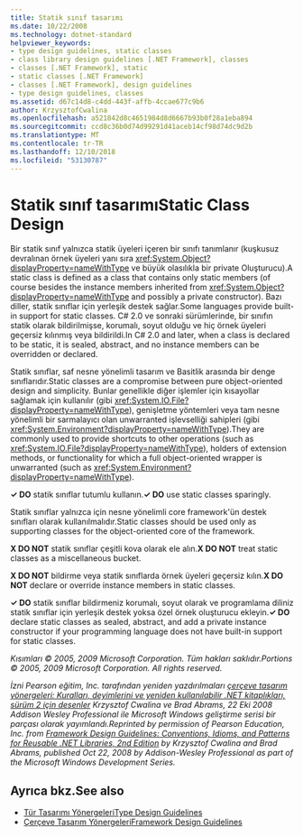 ```yaml
---
title: Statik sınıf tasarımı
ms.date: 10/22/2008
ms.technology: dotnet-standard
helpviewer_keywords:
- type design guidelines, static classes
- class library design guidelines [.NET Framework], classes
- classes [.NET Framework], static
- static classes [.NET Framework]
- classes [.NET Framework], design guidelines
- type design guidelines, classes
ms.assetid: d67c14d8-c4dd-443f-affb-4ccae677c9b6
author: KrzysztofCwalina
ms.openlocfilehash: a521842d8c4651984d8d6667b93b0f28a1eba894
ms.sourcegitcommit: ccd8c36b0d74d99291d41aceb14cf98d74dc9d2b
ms.translationtype: MT
ms.contentlocale: tr-TR
ms.lasthandoff: 12/10/2018
ms.locfileid: "53130787"
---
```

# <a name="static-class-design"></a><span data-ttu-id="77a62-102">Statik sınıf tasarımı</span><span class="sxs-lookup"><span data-stu-id="77a62-102">Static Class Design</span></span>
<span data-ttu-id="77a62-103">Bir statik sınıf yalnızca statik üyeleri içeren bir sınıfı tanımlanır (kuşkusuz devralınan örnek üyeleri yanı sıra <xref:System.Object?displayProperty=nameWithType> ve büyük olasılıkla bir private Oluşturucu).</span><span class="sxs-lookup"><span data-stu-id="77a62-103">A static class is defined as a class that contains only static members (of course besides the instance members inherited from <xref:System.Object?displayProperty=nameWithType> and possibly a private constructor).</span></span> <span data-ttu-id="77a62-104">Bazı diller, statik sınıflar için yerleşik destek sağlar.</span><span class="sxs-lookup"><span data-stu-id="77a62-104">Some languages provide built-in support for static classes.</span></span> <span data-ttu-id="77a62-105">C# 2.0 ve sonraki sürümlerinde, bir sınıfın statik olarak bildirilmişse, korumalı, soyut olduğu ve hiç örnek üyeleri geçersiz kılınmış veya bildirildi.</span><span class="sxs-lookup"><span data-stu-id="77a62-105">In C# 2.0 and later, when a class is declared to be static, it is sealed, abstract, and no instance members can be overridden or declared.</span></span>  
  
 <span data-ttu-id="77a62-106">Statik sınıflar, saf nesne yönelimli tasarım ve Basitlik arasında bir denge sınıflarıdır.</span><span class="sxs-lookup"><span data-stu-id="77a62-106">Static classes are a compromise between pure object-oriented design and simplicity.</span></span> <span data-ttu-id="77a62-107">Bunlar genellikle diğer işlemler için kısayollar sağlamak için kullanılır (gibi <xref:System.IO.File?displayProperty=nameWithType>), genişletme yöntemleri veya tam nesne yönelimli bir sarmalayıcı olan unwarranted işlevselliği sahipleri (gibi <xref:System.Environment?displayProperty=nameWithType>).</span><span class="sxs-lookup"><span data-stu-id="77a62-107">They are commonly used to provide shortcuts to other operations (such as <xref:System.IO.File?displayProperty=nameWithType>), holders of extension methods, or functionality for which a full object-oriented wrapper is unwarranted (such as <xref:System.Environment?displayProperty=nameWithType>).</span></span>  
  
 <span data-ttu-id="77a62-108">**✓ DO** statik sınıflar tutumlu kullanın.</span><span class="sxs-lookup"><span data-stu-id="77a62-108">**✓ DO** use static classes sparingly.</span></span>  
  
 <span data-ttu-id="77a62-109">Statik sınıflar yalnızca için nesne yönelimli core framework'ün destek sınıfları olarak kullanılmalıdır.</span><span class="sxs-lookup"><span data-stu-id="77a62-109">Static classes should be used only as supporting classes for the object-oriented core of the framework.</span></span>  
  
 <span data-ttu-id="77a62-110">**X DO NOT** statik sınıflar çeşitli kova olarak ele alın.</span><span class="sxs-lookup"><span data-stu-id="77a62-110">**X DO NOT** treat static classes as a miscellaneous bucket.</span></span>  
  
 <span data-ttu-id="77a62-111">**X DO NOT** bildirme veya statik sınıflarda örnek üyeleri geçersiz kılın.</span><span class="sxs-lookup"><span data-stu-id="77a62-111">**X DO NOT** declare or override instance members in static classes.</span></span>  
  
 <span data-ttu-id="77a62-112">**✓ DO** statik sınıflar bildirmeniz korumalı, soyut olarak ve programlama diliniz statik sınıflar için yerleşik destek yoksa özel örnek oluşturucu ekleyin.</span><span class="sxs-lookup"><span data-stu-id="77a62-112">**✓ DO** declare static classes as sealed, abstract, and add a private instance constructor if your programming language does not have built-in support for static classes.</span></span>  
  
 <span data-ttu-id="77a62-113">*Kısımları © 2005, 2009 Microsoft Corporation. Tüm hakları saklıdır.*</span><span class="sxs-lookup"><span data-stu-id="77a62-113">*Portions © 2005, 2009 Microsoft Corporation. All rights reserved.*</span></span>  
  
 <span data-ttu-id="77a62-114">*İzni Pearson eğitim, Inc. tarafından yeniden yazdırılmaları [çerçeve tasarım yönergeleri: Kuralları, deyimlerini ve yeniden kullanılabilir .NET kitaplıkları, sürüm 2 için desenler](https://www.informit.com/store/framework-design-guidelines-conventions-idioms-and-9780321545619) Krzysztof Cwalina ve Brad Abrams, 22 Eki 2008 Addison Wesley Professional ile Microsoft Windows geliştirme serisi bir parçası olarak yayımlandı.*</span><span class="sxs-lookup"><span data-stu-id="77a62-114">*Reprinted by permission of Pearson Education, Inc. from [Framework Design Guidelines: Conventions, Idioms, and Patterns for Reusable .NET Libraries, 2nd Edition](https://www.informit.com/store/framework-design-guidelines-conventions-idioms-and-9780321545619) by Krzysztof Cwalina and Brad Abrams, published Oct 22, 2008 by Addison-Wesley Professional as part of the Microsoft Windows Development Series.*</span></span>  
  
## <a name="see-also"></a><span data-ttu-id="77a62-115">Ayrıca bkz.</span><span class="sxs-lookup"><span data-stu-id="77a62-115">See also</span></span>

- [<span data-ttu-id="77a62-116">Tür Tasarımı Yönergeleri</span><span class="sxs-lookup"><span data-stu-id="77a62-116">Type Design Guidelines</span></span>](../../../docs/standard/design-guidelines/type.md)  
- [<span data-ttu-id="77a62-117">Çerçeve Tasarım Yönergeleri</span><span class="sxs-lookup"><span data-stu-id="77a62-117">Framework Design Guidelines</span></span>](../../../docs/standard/design-guidelines/index.md)
